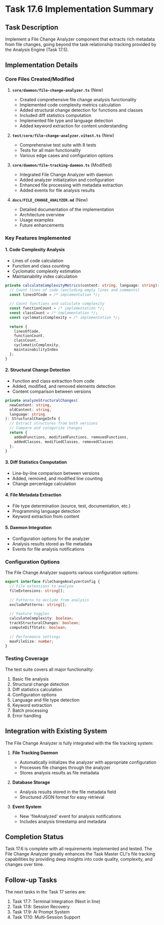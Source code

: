 # Task 17.6 Implementation Summary

## Task Description

Implement a File Change Analyzer component that extracts rich metadata from file changes, going beyond the task relationship tracking provided by the Analysis Engine (Task 17.5).

## Implementation Details

### Core Files Created/Modified

1. **`core/daemon/file-change-analyzer.ts`** (New)
   - Created comprehensive file change analysis functionality
   - Implemented code complexity metrics calculation
   - Added structural change detection for functions and classes
   - Included diff statistics computation
   - Implemented file type and language detection
   - Added keyword extraction for content understanding

2. **`test/core/file-change-analyzer.vitest.ts`** (New)
   - Comprehensive test suite with 8 tests
   - Tests for all main functionality
   - Various edge cases and configuration options

3. **`core/daemon/file-tracking-daemon.ts`** (Modified)
   - Integrated File Change Analyzer with daemon
   - Added analyzer initialization and configuration
   - Enhanced file processing with metadata extraction
   - Added events for file analysis results

4. **`docs/FILE_CHANGE_ANALYZER.md`** (New)
   - Detailed documentation of the implementation
   - Architecture overview
   - Usage examples
   - Future enhancements

### Key Features Implemented

#### 1. Code Complexity Analysis
- Lines of code calculation
- Function and class counting
- Cyclomatic complexity estimation
- Maintainability index calculation

```typescript
private calculateComplexityMetrics(content: string, language: string): CodeComplexityMetrics {
  // Count lines of code (excluding empty lines and comments)
  const linesOfCode = /* implementation */;
  
  // Count functions and calculate complexity
  const functionCount = /* implementation */;
  const classCount = /* implementation */;
  const cyclomaticComplexity = /* implementation */;
  
  return {
    linesOfCode,
    functionCount,
    classCount,
    cyclomaticComplexity,
    maintainabilityIndex
  };
}
```

#### 2. Structural Change Detection
- Function and class extraction from code
- Added, modified, and removed elements detection
- Content comparison between versions

```typescript
private analyzeStructuralChanges(
  newContent: string, 
  oldContent: string,
  language: string
): StructuralChangeInfo {
  // Extract structures from both versions
  // Compare and categorize changes
  return {
    addedFunctions, modifiedFunctions, removedFunctions,
    addedClasses, modifiedClasses, removedClasses
  };
}
```

#### 3. Diff Statistics Computation
- Line-by-line comparison between versions
- Added, removed, and modified line counting
- Change percentage calculation

#### 4. File Metadata Extraction
- File type determination (source, test, documentation, etc.)
- Programming language detection
- Keyword extraction from content

#### 5. Daemon Integration
- Configuration options for the analyzer
- Analysis results stored as file metadata
- Events for file analysis notifications

### Configuration Options

The File Change Analyzer supports various configuration options:

```typescript
export interface FileChangeAnalyzerConfig {
  // File extensions to analyze
  fileExtensions: string[];
  
  // Patterns to exclude from analysis
  excludePatterns: string[];
  
  // Feature toggles
  calculateComplexity: boolean;
  trackStructuralChanges: boolean;
  computeDiffStats: boolean;
  
  // Performance settings
  maxFileSize: number;
}
```

### Testing Coverage

The test suite covers all major functionality:

1. Basic file analysis
2. Structural change detection
3. Diff statistics calculation
4. Configuration options
5. Language and file type detection
6. Keyword extraction
7. Batch processing
8. Error handling

## Integration with Existing System

The File Change Analyzer is fully integrated with the file tracking system:

1. **File Tracking Daemon**
   - Automatically initializes the analyzer with appropriate configuration
   - Processes file changes through the analyzer
   - Stores analysis results as file metadata

2. **Database Storage**
   - Analysis results stored in the file metadata field
   - Structured JSON format for easy retrieval

3. **Event System**
   - New 'fileAnalyzed' event for analysis notifications
   - Includes analysis timestamp and metadata

## Completion Status

Task 17.6 is complete with all requirements implemented and tested. The File Change Analyzer greatly enhances the Task Master CLI's file tracking capabilities by providing deep insights into code quality, complexity, and changes over time.

## Follow-up Tasks

The next tasks in the Task 17 series are:

1. Task 17.7: Terminal Integration (Next in line)
2. Task 17.8: Session Recovery
3. Task 17.9: AI Prompt System
4. Task 17.10: Multi-Session Support